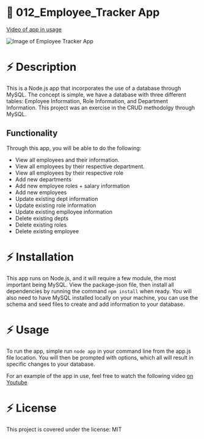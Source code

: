 # :rocket: 012_Employee_Tracker App

[Video of app in usage](https://youtu.be/XoMcnG9mgs0)

![Image of Employee Tracker App](images/app_image.png)


# :zap: Description
This is a Node.js app that incorporates the use of a database through MySQL. The concept is simple, we have a database with three different tables: Employee Information, Role Information, and Department Information. This project was an exercise in the CRUD methodolgy through MySQL.

## Functionality
 Through this app, you will be able to do the following:
- View all employees and their information.
- View all employees by their respective department.
- View all employees by their respective role
- Add new departments
- Add new employee roles + salary information
- Add new employees
- Update existing dept information
- Update existing role information
- Update existing emplloyee information
- Delete existing depts
- Delete existing roles
- Delete existing employee


# :zap: Installation

This app runs on Node.js, and it will require a few module, the most important being MySQL. View the package-json file, then install all dependencies by running the command `npm install` when ready. You will also need to have MySQL installed locally on your machine, you can use the schema and seed files to create and add information to your database.


# :zap: Usage

To run the app, simple run `node app` in your command line from the app.js file location. You will then be prompted with options, which all will result in specific changes to your database.

For an example of the app in use, feel free to watch the following video [on Youtube](https://youtu.be/XoMcnG9mgs0)


# :zap:	License

This project is covered under the license: MIT